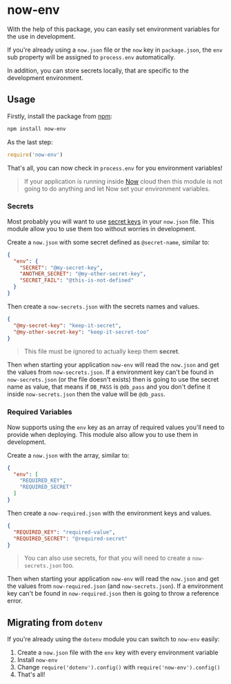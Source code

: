 # now-env


With the help of this package, you can easily set environment variables for the use in development.

If you're already using a `now.json` file or the `now` key in `package.json`, the `env` sub property will be assigned to `process.env` automatically.

In addition, you can store secrets locally, that are specific to the development environment.

## Usage

Firstly, install the package from [npm](https://www.npmjs.com/package/now-env):

```bash
npm install now-env
```

As the last step:

```js
require('now-env')
```

That's all, you can now check in `process.env` for you environment variables!

> If your application is running inside [Now](https://zeit.co/now) cloud then this module is not going to do anything and let Now set your environment variables.

### Secrets

Most probably you will want to use [secret keys](https://zeit.co/docs/features/env-and-secrets#securing-env-variables-using-secrets) in your `now.json` file. This module allow you to use them too without worries in development.

Create a `now.json` with some secret defined as `@secret-name`, similar to:

```json
{
  "env": {
    "SECRET": "@my-secret-key",
    "ANOTHER_SECRET": "@my-other-secret-key",
    "SECRET_FAIL": "@this-is-not-defined"
  }
}
```

Then create a `now-secrets.json` with the secrets names and values.

```json
{
  "@my-secret-key": "keep-it-secret",
  "@my-other-secret-key": "keep-it-secret-too"
}
```

> This file must be ignored to actually keep them **secret**.

Then when starting your application `now-env` will read the `now.json` and get the values from `now-secrets.json`. If a environment key can't be found in `now-secrets.json` (or the file doesn't exists) then is going to use the secret name as value, that means if `DB_PASS` is `@db_pass` and you don't define it inside `now-secrets.json` then the value will be `@db_pass`.

### Required Variables

Now supports using the `env` key as an array of required values you'll need to provide when deploying. This module also allow you to use them in development.

Create a `now.json` with the array, similar to:

```json
{
  "env": [
    "REQUIRED_KEY",
    "REQUIRED_SECRET"
  ]
}
```

Then create a `now-required.json` with the environment keys and values.

```json
{
  "REQUIRED_KEY": "required-value",
  "REQUIRED_SECRET": "@required-secret"
}
```

> You can also use secrets, for that you will need to create a `now-secrets.json` too.

Then when starting your application `now-env` will read the `now.json` and get the values from `now-required.json` (and `now-secrets.json`). If a environment key can't be found in `now-required.json` then is going to throw a reference error.

## Migrating from `dotenv`

If you're already using the `dotenv` module you can switch to `now-env` easily:

1. Create a `now.json` file with the `env` key with every environment variable
2. Install `now-env`
3. Change `require('dotenv').config()` with `require('now-env').config()`
4. That's all!
